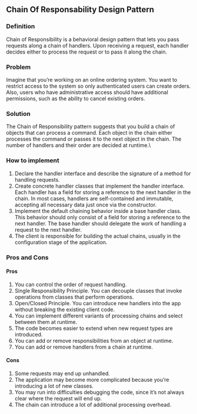 ## Chain Of Responsability Design Pattern

### Definition
Chain of Responsibility is a behavioral design pattern that lets you pass requests along a chain of handlers. Upon receiving a request, each handler decides either to process the request or to pass it along the chain.

### Problem
Imagine that you’re working on an online ordering system. You want to restrict access to the system so only authenticated users can create orders. Also, users who have administrative access should have additional permissions, such as the ability to cancel existing orders.

### Solution
The Chain of Responsibility pattern suggests that you build a chain of objects that can process a command. Each object in the chain either processes the command or passes it to the next object in the chain. The number of handlers and their order are decided at runtime.\

### How to implement
1. Declare the handler interface and describe the signature of a method for handling requests.
2. Create concrete handler classes that implement the handler interface. Each handler has a field for storing a reference to the next handler in the chain. In most cases, handlers are self-contained and immutable, accepting all necessary data just once via the constructor.
3. Implement the default chaining behavior inside a base handler class. This behavior should only consist of a field for storing a reference to the next handler. The base handler should delegate the work of handling a request to the next handler.
4. The client is responsible for building the actual chains, usually in the configuration stage of the application.

### Pros and Cons
#### Pros
1. You can control the order of request handling.
2. Single Responsibility Principle. You can decouple classes that invoke operations from classes that perform operations.
3. Open/Closed Principle. You can introduce new handlers into the app without breaking the existing client code.
4. You can implement different variants of processing chains and select between them at runtime.
5. The code becomes easier to extend when new request types are introduced.
6. You can add or remove responsibilities from an object at runtime.
7. You can add or remove handlers from a chain at runtime.

#### Cons
1. Some requests may end up unhandled.
2. The application may become more complicated because you’re introducing a lot of new classes.
3. You may run into difficulties debugging the code, since it’s not always clear where the request will end up.
4. The chain can introduce a lot of additional processing overhead.